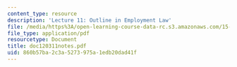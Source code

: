 ```yaml
---
content_type: resource
description: 'Lecture 11: Outline in Employment Law'
file: /media/https%3A/open-learning-course-data-rc.s3.amazonaws.com/15-615-law-for-the-entrepreneur-and-manager-spring-2003/860b57ba2c3a5273975a1edb20dad41f_doc120311notes.pdf
file_type: application/pdf
resourcetype: Document
title: doc120311notes.pdf
uid: 860b57ba-2c3a-5273-975a-1edb20dad41f
---
```


